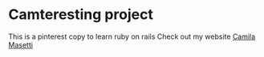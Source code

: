 # Camteresting project

This is a pinterest copy to learn ruby on rails
Check out my website [Camila Masetti](http://camila.me)